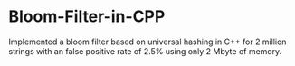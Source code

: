 # Bloom-Filter-in-CPP
Implemented a bloom filter based on universal hashing in C++ for 2 million strings with an false positive rate of 2.5% using only 2 Mbyte of memory.

